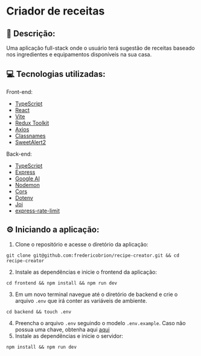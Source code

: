 # Criador de receitas

## 📝 Descrição:
Uma aplicação full-stack onde o usuário terá sugestão de receitas baseado nos ingredientes e equipamentos disponíveis na sua casa.


## 💻 Tecnologias utilizadas:
Front-end:
- <a href="https://www.typescriptlang.org/" target="_blank">TypeScript</a>
- <a href="https://react.dev/" target="_blank">React</a>
- <a href="https://vitejs.dev/" target="_blank">Vite</a>
- <a href="https://redux-toolkit.js.org/" target="_blank">Redux Toolkit</a>
- <a href="https://axios-http.com/docs/intro" target="_blank">Axios</a>
- <a href="https://github.com/JedWatson/classnames" target="_blank">Classnames</a>
- <a href="https://sweetalert2.github.io/" target="_blank">SweetAlert2</a>

Back-end:
- <a href="https://www.typescriptlang.org/" target="_blank">TypeScript</a>
- <a href="https://expressjs.com/" target="_blank">Express</a>
- <a href="https://github.com/google-gemini/generative-ai-js" target="_blank">Google AI</a>
- <a href="https://nodemon.io/" target="_blank">Nodemon</a>
- <a href="https://github.com/expressjs/cors" target="_blank">Cors</a>
- <a href="https://github.com/motdotla/dotenv" target="_blank">Dotenv</a>
- <a href="https://joi.dev/" target="_blank">Joi</a>
- <a href="https://github.com/express-rate-limit/express-rate-limit" target="_blank">express-rate-limit</a>

## ⚙️ Iniciando a aplicação:
1. Clone o repositório e acesse o diretório da aplicação:
  ```
  git clone git@github.com:fredericobrion/recipe-creator.git && cd recipe-creator
  ```
2. Instale as dependências e inicie o frontend da aplicação:
  ```
  cd frontend && npm install && npm run dev
  ```
3. Em um novo terminal navegue até o diretório de backend e crie o arquivo ```.env``` que irá conter as variáveis de ambiente.
  ```
  cd backend && touch .env
  ```
4. Preencha o arquivo ```.env``` seguindo o modelo ```.env.example```. Caso não possua uma chave, obtenha aqui <a href="https://aistudio.google.com/app/apikey" target="_blank">aqui</a>
5. Instale as dependências e inicie o servidor:
```
npm install && npm run dev
```
